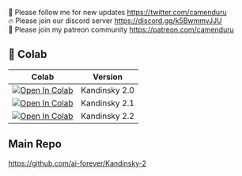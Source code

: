 🐣 Please follow me for new updates https://twitter.com/camenduru <br />
🔥 Please join our discord server https://discord.gg/k5BwmmvJJU <br />
🥳 Please join my patreon community https://patreon.com/camenduru <br />

## 🦒 Colab 

| Colab | Version
| --- | --- |
[![Open In Colab](https://colab.research.google.com/assets/colab-badge.svg)](https://colab.research.google.com/github/camenduru/kandinsky-colab/blob/main/kandinsky-colab-2.0.ipynb) | Kandinsky 2.0
[![Open In Colab](https://colab.research.google.com/assets/colab-badge.svg)](https://colab.research.google.com/github/camenduru/kandinsky-colab/blob/main/kandinsky-colab-2.1.ipynb) | Kandinsky 2.1
[![Open In Colab](https://colab.research.google.com/assets/colab-badge.svg)](https://colab.research.google.com/github/camenduru/kandinsky-colab/blob/main/kandinsky-colab-2.2.ipynb) | Kandinsky 2.2

## Main Repo
https://github.com/ai-forever/Kandinsky-2
